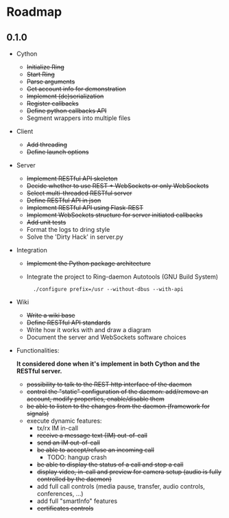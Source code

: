 # Roadmap

## 0.1.0

* Cython
    * ~~Initialize Ring~~
    * ~~Start Ring~~
    * ~~Parse arguments~~
    * ~~Get account info for demonstration~~
    * ~~Implement (de)serialization~~
    * ~~Register callbacks~~
    * ~~Define python callbacks API~~
    * Segment wrappers into multiple files

* Client
    * ~~Add threading~~
    * ~~Define launch options~~

* Server
    * ~~Implement RESTful API skeleton~~
    * ~~Decide whether to use REST + WebSockets or only WebSockets~~
    * ~~Select multi-threaded RESTful server~~
    * ~~Define RESTful API in json~~
    * ~~Implement RESTful API using Flask-REST~~
    * ~~Implement WebSockets structure for server initiated callbacks~~
    * ~~Add unit tests~~
    * Format the logs to dring style
    * Solve the 'Dirty Hack' in server.py

* Integration
    * ~~Implement the Python package architecture~~
    * Integrate the project to Ring-daemon Autotools (GNU Build System)

            ./configure prefix=/usr --without-dbus --with-api

* Wiki
    * ~~Write a wiki base~~
    * ~~Define RESTful API standards~~
    * Write how it works with and draw a diagram
    * Document the server and WebSockets software choices

* Functionalities:

    **It considered done when it's implement in both Cython and the RESTful server.**

    - ~~possibility to talk to the REST http interface of the daemon~~
    - ~~control the "static" configuration of the daemon: add/remove an account, modify properties, enable/disable them~~
    - ~~be able to listen to the changes from the daemon (framework for signals)~~
    - execute dynamic features:
      - tx/rx IM in-call
      - ~~receive a message text (IM) out-of-call~~
      - ~~send an IM out-of-call~~
      - ~~be able to accept/refuse an incoming call~~
        - TODO: hangup crash
      - ~~be able to display the status of a call and stop a call~~
      - ~~display video, in-call and preview for camera setup (audio is fully controlled by the daemon)~~
      - add full call controls (media pause, transfer, audio controls, conferences, ...)
      - add full "smartInfo" features
      - ~~certificates controls~~

